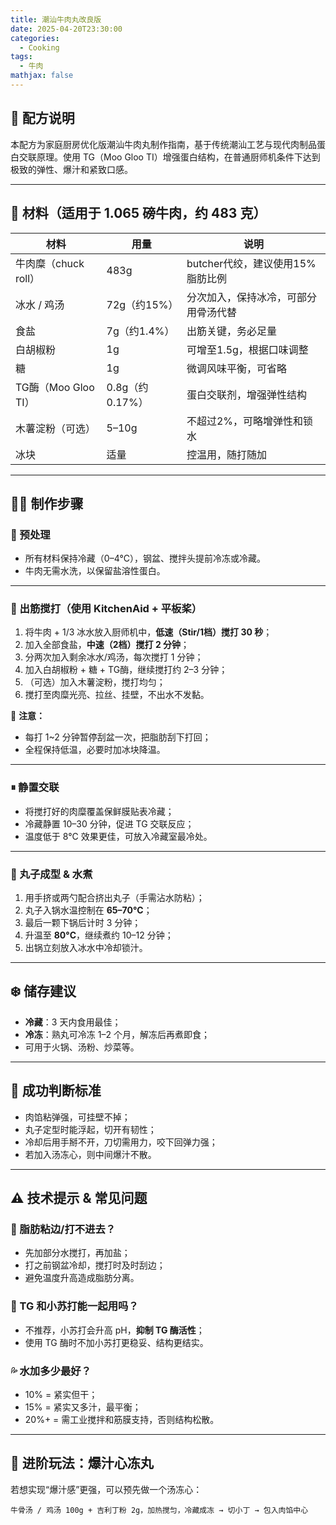 ```yaml
---
title: 潮汕牛肉丸改良版
date: 2025-04-20T23:30:00
categories:
  - Cooking
tags:
  - 牛肉
mathjax: false
---
```

## 📌 配方说明

本配方为家庭厨房优化版潮汕牛肉丸制作指南，基于传统潮汕工艺与现代肉制品蛋白交联原理。使用 TG（Moo Gloo TI）增强蛋白结构，在普通厨师机条件下达到极致的弹性、爆汁和紧致口感。

- - -

## 🥩 材料（适用于 1.065 磅牛肉，约 483 克）

| 材料               | 用量           | 说明                    |
| ---------------- | ------------ | --------------------- |
| 牛肉糜（chuck roll）  | 483g         | butcher代绞，建议使用15%脂肪比例 |
| 冰水 / 鸡汤          | 72g（约15%）    | 分次加入，保持冰冷，可部分用骨汤代替    |
| 食盐               | 7g（约1.4%）    | 出筋关键，务必足量             |
| 白胡椒粉             | 1g           | 可增至1.5g，根据口味调整        |
| 糖                | 1g           | 微调风味平衡，可省略            |
| TG酶（Moo Gloo TI） | 0.8g（约0.17%） | 蛋白交联剂，增强弹性结构          |
| 木薯淀粉（可选）         | 5–10g        | 不超过2%，可略增弹性和锁水        |
| 冰块               | 适量           | 控温用，随打随加              |

- - -

## 🧑‍🍳 制作步骤

### 🧊 预处理

* 所有材料保持冷藏（0–4°C），钢盆、搅拌头提前冷冻或冷藏。
* 牛肉无需水洗，以保留盐溶性蛋白。

- - -

### 🔁 出筋搅打（使用 KitchenAid + 平板桨）

1. 将牛肉 + 1/3 冰水放入厨师机中，**低速（Stir/1档）搅打 30 秒**；
2. 加入全部食盐，**中速（2档）搅打 2 分钟**；
3. 分两次加入剩余冰水/鸡汤，每次搅打 1 分钟；
4. 加入白胡椒粉 + 糖 + TG酶，继续搅打约 2–3 分钟；
5. （可选）加入木薯淀粉，搅打均匀；
6. 搅打至肉糜光亮、拉丝、挂壁，不出水不发黏。

📎 **注意：**

* 每打 1~2 分钟暂停刮盆一次，把脂肪刮下打回；
* 全程保持低温，必要时加冰块降温。

- - -

### ⏸ 静置交联

* 将搅打好的肉糜覆盖保鲜膜贴表冷藏；
* 冷藏静置 10–30 分钟，促进 TG 交联反应；
* 温度低于 8°C 效果更佳，可放入冷藏室最冷处。

- - -

### 🎯 丸子成型 & 水煮

1. 用手挤或两勺配合挤出丸子（手需沾水防粘）；
2. 丸子入锅水温控制在 **65–70°C**；
3. 最后一颗下锅后计时 3 分钟；
4. 升温至 **80°C**，继续煮约 10–12 分钟；
5. 出锅立刻放入冰水中冷却锁汁。

- - -

## ❄️ 储存建议

* **冷藏**：3 天内食用最佳；
* **冷冻**：熟丸可冷冻 1–2 个月，解冻后再煮即食；
* 可用于火锅、汤粉、炒菜等。

- - -

## 🧠 成功判断标准

* 肉馅粘弹强，可挂壁不掉；
* 丸子定型时能浮起，切开有韧性；
* 冷却后用手掰不开，刀切需用力，咬下回弹力强；
* 若加入汤冻心，则中间爆汁不散。

- - -

## ⚠️ 技术提示 & 常见问题

### 🧈 脂肪粘边/打不进去？

* 先加部分水搅打，再加盐；
* 打之前钢盆冷却，搅打时及时刮边；
* 避免温度升高造成脂肪分离。

### 🧪 TG 和小苏打能一起用吗？

* 不推荐，小苏打会升高 pH，**抑制 TG 酶活性**；
* 使用 TG 酶时不加小苏打更稳妥、结构更结实。

### 💦 水加多少最好？

* 10% = 紧实但干；
* 15% = 紧实又多汁，最平衡；
* 20%+ = 需工业搅拌和筋膜支持，否则结构松散。

- - -

## 🧪 进阶玩法：爆汁心冻丸

若想实现“爆汁感”更强，可以预先做一个汤冻心：

```text
牛骨汤 / 鸡汤 100g + 吉利丁粉 2g，加热搅匀，冷藏成冻 → 切小丁 → 包入肉馅中心
```
